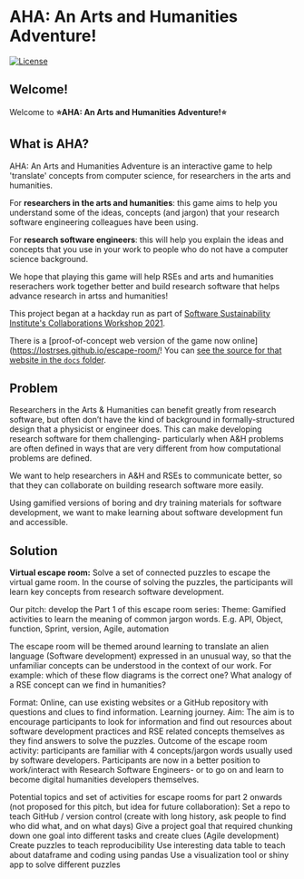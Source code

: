 # AHA: An Arts and Humanities Adventure!

[![License](https://img.shields.io/github/license/jezcope/ah-software-escape-room)](LICENSE)

## Welcome!

Welcome to **:star:AHA: An Arts and Humanities Adventure!:star:**

## What is AHA?

AHA: An Arts and Humanities Adventure is an interactive game to help 'translate' concepts from computer science, for researchers in the arts and humanities.

For **researchers in the arts and humanities**: this game aims to help you understand some of the ideas, concepts (and jargon) that your research software engineering colleagues have been using. 

For **research software engineers**: this will help you explain the ideas and concepts that you use in your work to people who do not have a computer science background.

We hope that playing this game will help RSEs and arts and humanities reserachers work together better and build research software that helps advance research in artss and humanities!

This project began at a hackday run as part of [Software Sustainability Institute's Collaborations Workshop 2021](https://software.ac.uk/cw21).

There is a [proof-of-concept web version of the game now online](https://lostrses.github.io/escape-room/! You can [see the source for that website in the `docs` folder](https://github.com/lostRSEs/escape-room/tree/main/docs).


## Problem

Researchers in the Arts & Humanities can benefit greatly from research software, but often don’t have the kind of background in formally-structured design that a physicist or engineer does. This can make developing research software for them challenging- particularly when A&H problems are often defined in ways that are very different from how computational problems are defined.

We want to help researchers in A&H and RSEs to communicate better, so that they can collaborate on building research software more easily. 

Using gamified versions of boring and dry training materials for software development, we want to make learning about software development fun and accessible.

## Solution

**Virtual escape room:** Solve a set of connected puzzles to escape the virtual game room. In the course of solving the puzzles, the participants will learn key concepts from research software development.

Our pitch: develop the Part 1 of this escape room series:
Theme: Gamified activities to learn the meaning of common jargon words. E.g. API, Object, function, Sprint, version, Agile, automation

The escape room will be themed around learning to translate an alien language (Software development) expressed in an unusual way, so that the unfamiliar concepts can be understood in the context of our work. For example: which of these flow diagrams is the correct one? What analogy of a RSE concept can we find in humanities?

Format: Online, can use existing websites or a GitHub repository with questions and clues to find information. Learning journey.
Aim: The aim is to encourage participants to look for information and find out resources about software development practices and RSE related concepts themselves as they find answers to solve the puzzles.
Outcome of the escape room activity: participants are familiar with 4 concepts/jargon words usually used by software developers. Participants are now in a better position to work/interact with Research Software Engineers- or to go on and learn to become digital humanities developers themselves.


Potential topics and set of activities for escape rooms for part 2 onwards (not proposed for this pitch, but idea for future collaboration):
Set a repo to teach GitHub / version control (create with long history, ask people to find who did what, and on what days)
Give a project goal that required chunking down one goal into different tasks and create clues (Agile development)
Create puzzles to teach reproducibility
Use interesting data table to teach about dataframe and coding using pandas
Use a visualization tool or shiny app to solve different puzzles
